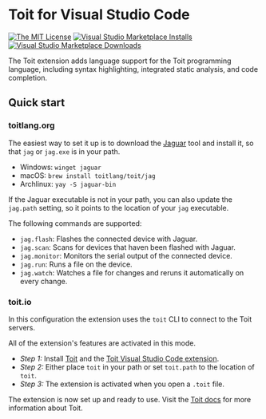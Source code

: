 # Toit for Visual Studio Code

[![The MIT License](https://img.shields.io/badge/license-MIT-orange.svg?style=flat-square)](http://opensource.org/licenses/MIT)
[![Visual Studio Marketplace Installs](https://img.shields.io/visual-studio-marketplace/i/toit.toit.svg?style=flat-square)](https://marketplace.visualstudio.com/items?itemName=toit.toit)
[![Visual Studio Marketplace Downloads](https://img.shields.io/visual-studio-marketplace/d/toit.toit.svg?style=flat-square)](https://marketplace.visualstudio.com/items?itemName=toit.toit)

The Toit extension adds language support for the Toit programming language, including syntax highlighting, integrated static analysis, and code completion.

## Quick start

### toitlang.org
The easiest way to set it up is to download the [Jaguar](https://github.com/toitlang/jaguar)
tool and install it, so that `jag` or `jag.exe` is in your path.

* Windows: `winget jaguar`
* macOS: `brew install toitlang/toit/jag`
* Archlinux: `yay -S jaguar-bin`

If the Jaguar executable is not in your path, you can also update the `jag.path` setting, so it
points to the location of your `jag` executable.

The following commands are supported:
- `jag.flash`: Flashes the connected device with Jaguar.
- `jag.scan`: Scans for devices that haven been flashed with Jaguar.
- `jag.monitor`: Monitors the serial output of the connected device.
- `jag.run`: Runs a file on the device.
- `jag.watch`: Watches a file for changes and reruns it automatically on every change.

### toit.io
In this configuration the extension uses the `toit` CLI to connect to the Toit servers.

All of the extension's features are activated in this mode.

- _Step 1:_ Install [Toit](https://docs.toit.io/getstarted/installation) and the [Toit Visual Studio Code extension](https://marketplace.visualstudio.com/items?itemName=toit.toit).
- _Step 2:_ Either place `toit` in your path or set `toit.path` to the location of `toit`.
- _Step 3:_ The extension is activated when you open a `.toit` file.

The extension is now set up and ready to use. Visit the [Toit docs](https://docs.toit.io/) for more information about Toit.
